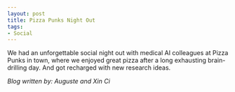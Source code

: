```yaml
---
layout: post
title: Pizza Punks Night Out
tags:
- Social
---
```


We had an unforgettable social night out with medical AI colleagues at Pizza Punks in town, where we enjoyed great pizza after a long exhausting brain-drilling day. And got recharged with new research ideas. 




*Blog written by: Auguste and Xin Ci*
